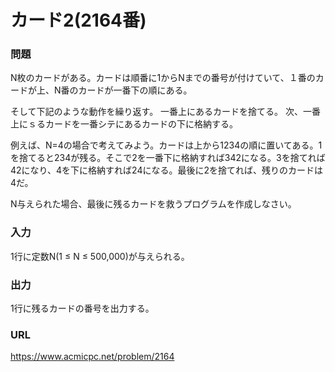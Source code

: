 # カード2\(2164番\)

### 問題

N枚のカードがある。カードは順番に1からNまでの番号が付けていて、１番のカードが上、N番のカードが一番下の順にある。

そして下記のような動作を繰り返す。 
一番上にあるカードを捨てる。
次、一番上にｓるカードを一番シテにあるカードの下に格納する。 

例えば、N=4の場合で考えてみよう。カードは上から1234の順に置いてある。1を捨てると234が残る。そこで2を一番下に格納すれば342になる。3を捨てれば42になり、4を下に格納すれば24になる。最後に2を捨てれば、残りのカードは4だ。

N与えられた場合、最後に残るカードを救うプログラムを作成しなさい。
     

### 入力

1行に定数N\(1 ≤ N ≤ 500,000\)が与えられる。


### 出力

1行に残るカードの番号を出力する。


### URL

https://www.acmicpc.net/problem/2164